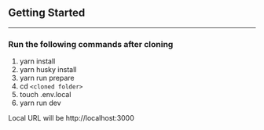 ## Getting Started

---

### Run the following commands after cloning

1. yarn install
2. yarn husky install
3. yarn run prepare
4. cd `<cloned folder>`
5. touch .env.local
6. yarn run dev

Local URL will be http://localhost:3000
